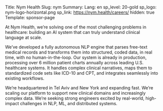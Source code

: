 Title: Nym Health
Slug: nym
Summary:
Lang: en
sp_level: 20-gold
sp_logo: nym-logo-horizontal.png
sp_link: https://nym.health/careers/
hidden: true
Template: sponsor-page

At Nym Health, we’re solving one of the most challenging problems in
healthcare: building an AI system that can truly understand clinical
language at scale.

We’ve developed a fully autonomous NLP engine that parses free-text
medical records and transforms them into structured, coded data, in
real time, with no human-in-the-loop.  Our system is already in
production, processing over 6 million patient charts annually across
leading U.S. healthcare systems.  It handles complex clinical
narratives, maps them to standardized code sets like ICD-10 and CPT,
and integrates seamlessly into existing workflows.

We’re headquartered in Tel Aviv and New York and expanding fast.
We’re scaling our platform to support new clinical domains and
increasingly complex data. We’re seeking strong engineers excited by
real-world, high-impact challenges in NLP, ML, and distributed
systems.
